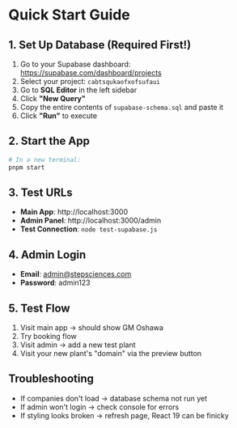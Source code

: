 # Quick Start Guide

## 1. Set Up Database (Required First!)

1. Go to your Supabase dashboard: https://supabase.com/dashboard/projects
2. Select your project: `cabtsqukaofxofsufaui`
3. Go to **SQL Editor** in the left sidebar
4. Click **"New Query"**
5. Copy the entire contents of `supabase-schema.sql` and paste it
6. Click **"Run"** to execute

## 2. Start the App

```bash
# In a new terminal:
pnpm start
```

## 3. Test URLs

- **Main App**: http://localhost:3000
- **Admin Panel**: http://localhost:3000/admin
- **Test Connection**: `node test-supabase.js`

## 4. Admin Login
- **Email**: admin@stepsciences.com  
- **Password**: admin123

## 5. Test Flow
1. Visit main app → should show GM Oshawa
2. Try booking flow
3. Visit admin → add a new test plant
4. Visit your new plant's "domain" via the preview button

## Troubleshooting
- If companies don't load → database schema not run yet
- If admin won't login → check console for errors
- If styling looks broken → refresh page, React 19 can be finicky